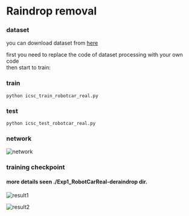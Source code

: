 # Raindrop removal 

### dataset  
you can download dataset from [here](https://ciumonk.github.io/RobotCar-rainy/)


first you need to replace the code of dataset processing with your own code  
then start to train:  

### train
` python icsc_train_robotcar_real.py  
`

### test
`python icsc_test_robotcar_real.py  
`
### network  
![network](https://github.com/meton-robean/ICanSeeClearyNow_unofficial/blob/master/Exp1_RobotCarReal-deraindrop/result_images/Selection_135.png)   

### training checkpoint 
#### more details seen ./Exp1_RobotCarReal-deraindrop dir.
![result1](https://github.com/meton-robean/ICanSeeClearyNow_unofficial/blob/master/Exp1_RobotCarReal-deraindrop/result_images/14400-480.png)  

![result2](https://github.com/meton-robean/ICanSeeClearyNow_unofficial/blob/master/Exp1_RobotCarReal-deraindrop/result_images/13600-453.png)

  
